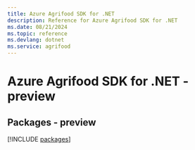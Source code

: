 ```yaml
---
title: Azure Agrifood SDK for .NET
description: Reference for Azure Agrifood SDK for .NET
ms.date: 08/21/2024
ms.topic: reference
ms.devlang: dotnet
ms.service: agrifood
---
```

# Azure Agrifood SDK for .NET - preview
## Packages - preview
[!INCLUDE [packages](agrifood-index.md)]